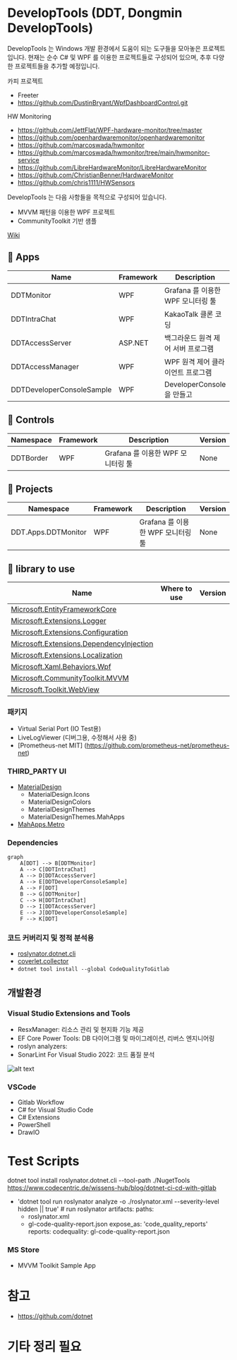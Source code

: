 # DevelopTools (DDT, Dongmin DevelopTools)

DevelopTools 는 Windows 개발 환경에서 도움이 되는 도구들을 모아놓은 프로젝트입니다.
현재는 순수 C# 및 WPF 를 이용한 프로젝트들로 구성되어 있으며, 추후 다양한 프로젝트들을 추가할 예정입니다.

카피 프로젝트
- Freeter
- https://github.com/DustinBryant/WpfDashboardControl.git

HW Monitoring
- https://github.com/JettFlat/WPF-hardware-monitor/tree/master
- https://github.com/openhardwaremonitor/openhardwaremonitor
- https://github.com/marcoswada/hwmonitor
- https://github.com/marcoswada/hwmonitor/tree/main/hwmonitor-service
- https://github.com/LibreHardwareMonitor/LibreHardwareMonitor
- https://github.com/ChristianBenner/HardwareMonitor
- https://github.com/chris1111/HWSensors


DevelopTools 는 다음 사항들을 목적으로 구성되어 있습니다.
- MVVM 패턴을 이용한 WPF 프로젝트
- CommunityToolkit 기반 샘플

[Wiki](./wiki/Home.md)

📁 Apps
-

| Name| Framework | Description | Version
| --- | --- | --- | --- |
| DDTMonitor | WPF | Grafana 를 이용한 WPF 모니터링 툴 | ```시작전```
| DDTIntraChat | WPF | KakaoTalk 클론 코딩 | ```시작전```
| DDTAccessServer | ASP.NET | 백그라운드 원격 제어 서버 프로그램 | ```시작전```
| DDTAccessManager | WPF | WPF 원격 제어 클라이언트 프로그램 | ```시작전```
| DDTDeveloperConsoleSample | WPF | DeveloperConsole 을 만들고  | ```시작전```

📁 Controls
-

| Namespace | Framework | Description | Version
| --- | --- | --- | --- |
| DDTBorder | WPF | Grafana 를 이용한 WPF 모니터링 툴 | None

📁 Projects
-

| Namespace | Framework | Description | Version
| --- | --- | --- | --- |
| DDT.Apps.DDTMonitor | WPF | Grafana 를 이용한 WPF 모니터링 툴 | None

📕 library to use
-

| Name | Where to use | Version |
| --- | --- | --- |
| [Microsoft.EntityFrameworkCore](https://learn.microsoft.com/ko-kr/ef/core/) | |
| [Microsoft.Extensions.Logger](https://learn.microsoft.com/en-us/dotnet/core/extensions/logging) | |
| [Microsoft.Extensions.Configuration](https://learn.microsoft.com/en-us/dotnet/api/microsoft.extensions.configuration) | |
| [Microsoft.Extensions.DependencyInjection](https://learn.microsoft.com/en-us/dotnet/core/extensions/dependency-injection) | |
| [Microsoft.Extensions.Localization](https://learn.microsoft.com/en-us/dotnet/core/extensions/localization) | |
| [Microsoft.Xaml.Behaviors.Wpf](https://github.com/microsoft/XamlBehaviorsWpf) | |
| [Microsoft.CommunityToolkit.MVVM](https://learn.microsoft.com/ko-kr/dotnet/communitytoolkit/mvvm/) | |
| [Microsoft.Toolkit.WebView](https://learn.microsoft.com/en-us/windows/communitytoolkit/controls/wpf-winforms/webview) | |

### 패키지
- Virtual Serial Port (IO Test용)
- LiveLogViewer (디버그용, 수정해서 사용 중)
- [Prometheus-net MIT] (https://github.com/prometheus-net/prometheus-net)

### THIRD_PARTY UI
- [MaterialDesign](https://github.com/MaterialDesignInXAML/MaterialDesignInXamlToolkit)
    - MaterialDesign.Icons
    - MaterialDesignColors
    - MaterialDesignThemes
    - MaterialDesignThemes.MahApps
- [MahApps.Metro](https://github.com/MahApps/MahApps.Metro)

### Dependencies

```mermaid
graph
    A[DDT] --> B[DDTMonitor]
    A --> C[DDTIntraChat]
    A --> D[DDTAccessServer]
    A --> E[DDTDeveloperConsoleSample]
    A --> F[DDT]
    B --> G[DDTMonitor]
    C --> H[DDTIntraChat]
    D --> I[DDTAccessServer]
    E --> J[DDTDeveloperConsoleSample]
    F --> K[DDT]
```

### 코드 커버리지 및 정적 분석용
- [roslynator.dotnet.cli](https://github.com/dotnet/roslynator)
- [coverlet.collector](https://github.com/coverlet-coverage/coverlet)
- ```dotnet tool install --global CodeQualityToGitlab```

## 개발환경

### Visual Studio Extensions and Tools

- ResxManager: 리소스 관리 및 현지화 기능 제공
- EF Core Power Tools: DB 다이어그램 및 마이그레이션, 리버스 엔지니어링
- roslyn analyzers: 
- SonarLint For Visual Studio 2022: 코드 품질 분석

![alt text](image.png)

### VSCode

- Gitlab Workflow
- C# for Visual Studio Code
- C# Extensions
- PowerShell
- DrawIO

# Test Scripts

dotnet tool install roslynator.dotnet.cli --tool-path ./NugetTools
https://www.codecentric.de/wissens-hub/blog/dotnet-ci-cd-with-gitlab
- 'dotnet tool run roslynator  analyze -o ./roslynator.xml --severity-level hidden || true' # run roslynator
    artifacts:
paths:
    - roslynator.xml
    - gl-code-quality-report.json
expose_as: 'code_quality_reports'
reports:
    codequality: gl-code-quality-report.json

### MS Store
- MVVM Toolkit Sample App


# 참고
- https://github.com/dotnet



# 기타 정리 필요


